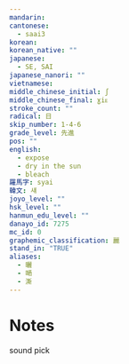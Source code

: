 ```yaml
---
mandarin:
cantonese:
  - saai3
korean:
korean_native: ""
japanese:
  - SE, SAI
japanese_nanori: ""
vietnamese:
middle_chinese_initial: ʃ
middle_chinese_final: ɣiᴇ
stroke_count: ""
radical: 日
skip_number: 1-4-6
grade_level: 先進
pos: ""
english:
  - expose
  - dry in the sun
  - bleach
羅馬字: syai
韓文: 섀
joyo_level: ""
hsk_level: ""
hanmun_edu_level: ""
danayo_id: 7275
mc_id: 0
graphemic_classification: 麗
stand_in: "TRUE"
aliases:
  - 曬
  - 嗮
  - 澌
---
```


# Notes
sound pick
